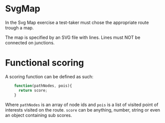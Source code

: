 # SvgMap
In the Svg Map exercise a test-taker must chose the appropriate route trough a map.

The map is specified by an SVG file with lines. Lines must NOT be connected on junctions.

# Functional scoring
A scoring function can be defined as such:
```javascript
    function(pathNodes, pois){
      return score;
    }
```
Where `pathNodes` is an array of node ids and `pois` is a list of visited point of interests visited on the route.
`score` can be anything, number, string or even an object containing sub scores.
